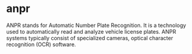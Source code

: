 # anpr
ANPR stands for Automatic Number Plate Recognition. It is a technology used to automatically read and analyze vehicle license plates. ANPR systems typically consist of specialized cameras, optical character recognition (OCR) software.
